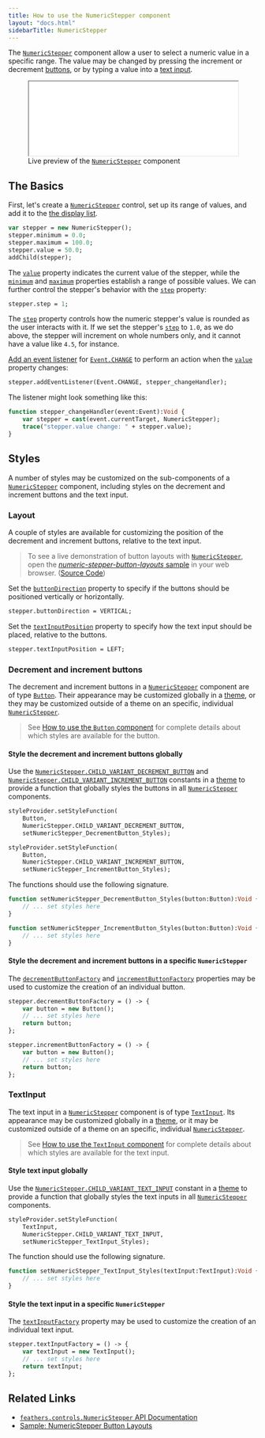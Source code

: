 ```yaml
---
title: How to use the NumericStepper component
layout: "docs.html"
sidebarTitle: NumericStepper
---
```


The [`NumericStepper`](https://api.feathersui.com/current/feathers/controls/NumericStepper.html) component allow a user to select a numeric value in a specific range. The value may be changed by pressing the increment or decrement [buttons](./button.md), or by typing a value into a [text input](./text-input.md).

<figure>
<iframe src="/learn/haxe-openfl/samples/numeric-stepper.html" width="100%" height="150"></iframe>
<figcaption>Live preview of the <a href="https://api.feathersui.com/current/feathers/controls/NumericStepper.html"><code>NumericStepper</code></a> component</figcaption>
</figure>

## The Basics

First, let's create a [`NumericStepper`](https://api.feathersui.com/current/feathers/controls/NumericStepper.html) control, set up its range of values, and add it to the [the display list](https://books.openfl.org/openfl-developers-guide/display-programming/basics-of-display-programming.html).

```haxe
var stepper = new NumericStepper();
stepper.minimum = 0.0;
stepper.maximum = 100.0;
stepper.value = 50.0;
addChild(stepper);
```

The [`value`](https://api.feathersui.com/current/feathers/controls/NumericStepper.html#value) property indicates the current value of the stepper, while the [`minimum`](https://api.feathersui.com/current/feathers/controls/NumericStepper.html#minimum) and [`maximum`](https://api.feathersui.com/current/feathers/controls/NumericStepper.html#maximum) properties establish a range of possible values. We can further control the stepper's behavior with the [`step`](https://api.feathersui.com/current/feathers/controls/NumericStepper.html#step) property:

```haxe
stepper.step = 1;
```

The [`step`](https://api.feathersui.com/current/feathers/controls/NumericStepper.html#step) property controls how the numeric stepper's value is rounded as the user interacts with it. If we set the stepper's [`step`](https://api.feathersui.com/current/feathers/controls/NumericStepper.html#step) to `1.0`, as we do above, the stepper will increment on whole numbers only, and it cannot have a value like `4.5`, for instance.

[Add an event listener](https://books.openfl.org/openfl-developers-guide/handling-events/basics-of-handling-events.html) for [`Event.CHANGE`](https://api.openfl.org/openfl/events/Event.html#CHANGE) to perform an action when the [`value`](https://api.feathersui.com/current/feathers/controls/NumericStepper.html#value) property changes:

```haxe
stepper.addEventListener(Event.CHANGE, stepper_changeHandler);
```

The listener might look something like this:

```haxe
function stepper_changeHandler(event:Event):Void {
    var stepper = cast(event.currentTarget, NumericStepper);
    trace("stepper.value change: " + stepper.value);
}
```

## Styles

A number of styles may be customized on the sub-components of a [`NumericStepper`](https://api.feathersui.com/current/feathers/controls/NumericStepper.html) component, including styles on the decrement and increment buttons and the text input.

### Layout

A couple of styles are available for customizing the position of the decrement and increment buttons, relative to the text input.

> To see a live demonstration of button layouts with [`NumericStepper`](https://api.feathersui.com/current/feathers/controls/NumericStepper.html), open the [_numeric-stepper-button-layouts_ sample](https://feathersui.com/samples/haxe-openfl/numeric-stepper-button-layouts/) in your web browser. ([Source Code](https://github.com/feathersui/feathersui-openfl/tree/v1.3.0/samples/numeric-stepper-button-layouts/))


Set the [`buttonDirection`](https://api.feathersui.com/current/feathers/controls/NumericStepper.html#buttonDirection) property to specify if the buttons should be positioned vertically or horizontally.

```haxe
stepper.buttonDirection = VERTICAL;
```


Set the [`textInputPosition`](https://api.feathersui.com/current/feathers/controls/NumericStepper.html#textInputPosition) property to specify how the text input should be placed, relative to the buttons.

```haxe
stepper.textInputPosition = LEFT;
```

### Decrement and increment buttons

The decrement and increment buttons in a [`NumericStepper`](https://api.feathersui.com/current/feathers/controls/NumericStepper.html) component are of type [`Button`](./button.md). Their appearance may be customized globally in a [theme](./themes.md), or they may be customized outside of a theme on an specific, individual [`NumericStepper`](https://api.feathersui.com/current/feathers/controls/NumericStepper.html).

> See [How to use the `Button` component](./button.md#styles) for complete details about which styles are available for the button.

#### Style the decrement and increment buttons globally

Use the [`NumericStepper.CHILD_VARIANT_DECREMENT_BUTTON`](https://api.feathersui.com/current/feathers/controls/NumericStepper.html#CHILD_VARIANT_DECREMENT_BUTTON) and [`NumericStepper.CHILD_VARIANT_INCREMENT_BUTTON`](https://api.feathersui.com/current/feathers/controls/NumericStepper.html#CHILD_VARIANT_INCREMENT_BUTTON) constants in a [theme](./themes.md) to provide a function that globally styles the buttons in all [`NumericStepper`](https://api.feathersui.com/current/feathers/controls/NumericStepper.html) components.

```haxe
styleProvider.setStyleFunction(
    Button,
    NumericStepper.CHILD_VARIANT_DECREMENT_BUTTON,
    setNumericStepper_DecrementButton_Styles);

styleProvider.setStyleFunction(
    Button,
    NumericStepper.CHILD_VARIANT_INCREMENT_BUTTON,
    setNumericStepper_IncrementButton_Styles);
```

The functions should use the following signature.

```haxe
function setNumericStepper_DecrementButton_Styles(button:Button):Void {
    // ... set styles here
}

function setNumericStepper_IncrementButton_Styles(button:Button):Void {
    // ... set styles here
}
```

#### Style the decrement and increment buttons in a specific `NumericStepper`

The [`decrementButtonFactory`](https://api.feathersui.com/current/feathers/controls/NumericStepper.html#decrementButtonFactory) and [`incrementButtonFactory`](https://api.feathersui.com/current/feathers/controls/NumericStepper.html#incrementButtonFactory) properties may be used to customize the creation of an individual button.

```haxe
stepper.decrementButtonFactory = () -> {
    var button = new Button();
    // ... set styles here
    return button;
};

stepper.incrementButtonFactory = () -> {
    var button = new Button();
    // ... set styles here
    return button;
};
```

### TextInput

The text input in a [`NumericStepper`](https://api.feathersui.com/current/feathers/controls/NumericStepper.html) component is of type [`TextInput`](./text-input.md). Its appearance may be customized globally in a [theme](./themes.md), or it may be customized outside of a theme on an specific, individual [`NumericStepper`](https://api.feathersui.com/current/feathers/controls/NumericStepper.html).

> See [How to use the `TextInput` component](./text-input.md#styles) for complete details about which styles are available for the text input.

#### Style text input globally

Use the [`NumericStepper.CHILD_VARIANT_TEXT_INPUT`](https://api.feathersui.com/current/feathers/controls/NumericStepper.html#CHILD_VARIANT_TEXT_INPUT) constant in a [theme](./themes.md) to provide a function that globally styles the text inputs in all [`NumericStepper`](https://api.feathersui.com/current/feathers/controls/NumericStepper.html) components.

```haxe
styleProvider.setStyleFunction(
    TextInput,
    NumericStepper.CHILD_VARIANT_TEXT_INPUT,
    setNumericStepper_TextInput_Styles);
```

The function should use the following signature.

```haxe
function setNumericStepper_TextInput_Styles(textInput:TextInput):Void {
    // ... set styles here
}
```

#### Style the text input in a specific `NumericStepper`

The [`textInputFactory`](https://api.feathersui.com/current/feathers/controls/NumericStepper.html#textInputFactory) property may be used to customize the creation of an individual text input.

```haxe
stepper.textInputFactory = () -> {
    var textInput = new TextInput();
    // ... set styles here
    return textInput;
};
```

## Related Links

- [`feathers.controls.NumericStepper` API Documentation](https://api.feathersui.com/current/feathers/controls/NumericStepper.html)
- [Sample: NumericStepper Button Layouts](https://github.com/feathersui/feathersui-openfl/tree/v1.3.0/samples/numeric-stepper-button-layouts/)
